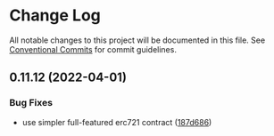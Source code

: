 # Change Log

All notable changes to this project will be documented in this file.
See [Conventional Commits](https://conventionalcommits.org) for commit guidelines.

## 0.11.12 (2022-04-01)


### Bug Fixes

* use simpler full-featured erc721 contract ([187d686](https://github.com/0xflair/typescript-sdk/commit/187d6862cc2b8c9c3ab7cc62dad8d0182f3742d4))
